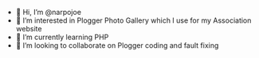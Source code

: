 - 👋 Hi, I’m @narpojoe
- 👀 I’m interested in Plogger Photo Gallery which I use for my Association website
- 🌱 I’m currently learning PHP
- 💞️ I’m looking to collaborate on Plogger coding and fault fixing


<!---
narpojoe/narpojoe is a ✨ special ✨ repository because its `README.md` (this file) appears on your GitHub profile.
You can click the Preview link to take a look at your changes.
--->
